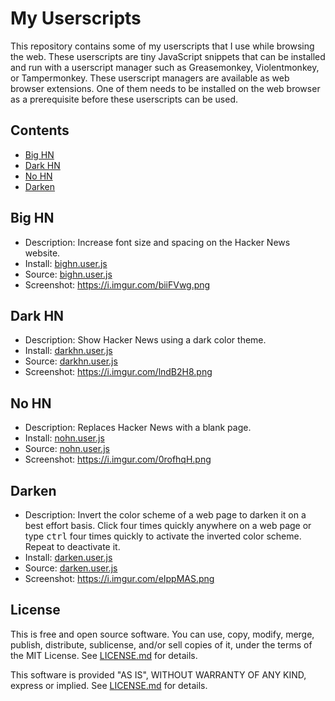 My Userscripts
==============

This repository contains some of my userscripts that I use while
browsing the web. These userscripts are tiny JavaScript snippets that
can be installed and run with a userscript manager such as
Greasemonkey, Violentmonkey, or Tampermonkey. These userscript
managers are available as web browser extensions. One of them needs to
be installed on the web browser as a prerequisite before these
userscripts can be used.


Contents
--------

* [Big HN](#big-hn)
* [Dark HN](#dark-hn)
* [No HN](#no-hn)
* [Darken](#darken)


Big HN
------

* Description: Increase font size and spacing on the Hacker News website.
* Install: [bighn.user.js]
* Source: [bighn.user.js](bighn.user.js)
* Screenshot: https://i.imgur.com/biiFVwg.png


Dark HN
-------

* Description: Show Hacker News using a dark color theme.
* Install: [darkhn.user.js]
* Source: [darkhn.user.js](darkhn.user.js)
* Screenshot: https://i.imgur.com/lndB2H8.png


No HN
-----

* Description: Replaces Hacker News with a blank page.
* Install: [nohn.user.js]
* Source: [nohn.user.js](nohn.user.js)
* Screenshot: https://i.imgur.com/0rofhqH.png


Darken
------

* Description: Invert the color scheme of a web page to darken it on a
  best effort basis. Click four times quickly anywhere on a web page
  or type <kbd>ctrl</kbd> four times quickly to activate the inverted
  color scheme. Repeat to deactivate it.
* Install: [darken.user.js]
* Source: [darken.user.js](darken.user.js)
* Screenshot: https://i.imgur.com/eIppMAS.png


[bighn.user.js]: https://github.com/susam/userscripts/raw/main/bighn.user.js
[darkhn.user.js]: https://github.com/susam/userscripts/raw/main/darkhn.user.js
[nohn.user.js]: https://github.com/susam/userscripts/raw/main/nohn.user.js
[darken.user.js]: https://github.com/susam/userscripts/raw/main/darken.user.js


License
-------

This is free and open source software. You can use, copy, modify,
merge, publish, distribute, sublicense, and/or sell copies of it,
under the terms of the MIT License. See [LICENSE.md][L] for details.

This software is provided "AS IS", WITHOUT WARRANTY OF ANY KIND,
express or implied. See [LICENSE.md][L] for details.

[L]: LICENSE.md
